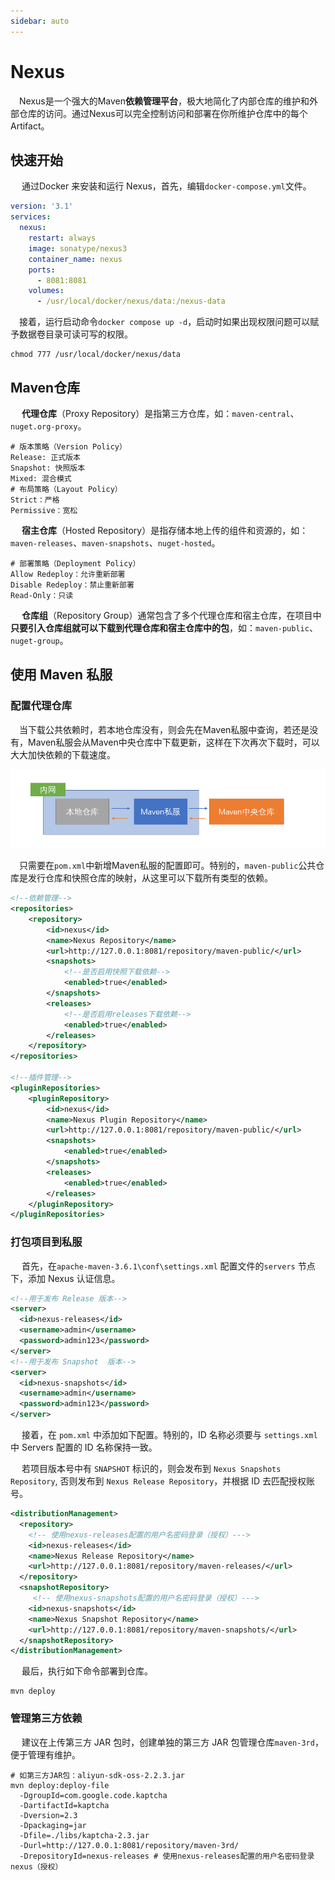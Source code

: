 ```yaml
---
sidebar: auto
---
```

# Nexus

​	　Nexus是一个强大的Maven**依赖管理平台**，极大地简化了内部仓库的维护和外部仓库的访问。通过Nexus可以完全控制访问和部署在你所维护仓库中的每个Artifact。

## 快速开始

​	　通过Docker 来安装和运行 Nexus，首先，编辑`docker-compose.yml`文件。

```yaml
version: '3.1'
services:
  nexus:
    restart: always
    image: sonatype/nexus3
    container_name: nexus
    ports:
      - 8081:8081
    volumes:
      - /usr/local/docker/nexus/data:/nexus-data
```

​	　接着，运行启动命令`docker compose up -d`，启动时如果出现权限问题可以赋予数据卷目录可读可写的权限。

```shell
chmod 777 /usr/local/docker/nexus/data
```



## Maven仓库

​	　**代理仓库**（Proxy Repository）是指第三方仓库，如：`maven-central`、`nuget.org-proxy`。

```shell
# 版本策略（Version Policy）
Release: 正式版本
Snapshot: 快照版本
Mixed: 混合模式
# 布局策略（Layout Policy）
Strict：严格
Permissive：宽松
```

​	　**宿主仓库**（Hosted Repository）是指存储本地上传的组件和资源的，如：`maven-releases`、`maven-snapshots`、`nuget-hosted`。

```shell
# 部署策略（Deployment Policy）
Allow Redeploy：允许重新部署
Disable Redeploy：禁止重新部署
Read-Only：只读
```

​	　**仓库组**（Repository Group）通常包含了多个代理仓库和宿主仓库，在项目中**只要引入仓库组就可以下载到代理仓库和宿主仓库中的包**，如：`maven-public`、`nuget-group`。



## 使用 Maven 私服

### 配置代理仓库

​	　当下载公共依赖时，若本地仓库没有，则会先在Maven私服中查询，若还是没有，Maven私服会从Maven中央仓库中下载更新，这样在下次再次下载时，可以大大加快依赖的下载速度。

![image-20211119003712111](./images/image-20211119003712111.png)

​	　只需要在`pom.xml`中新增Maven私服的配置即可。特别的，`maven-public`公共仓库是发行仓库和快照仓库的映射，从这里可以下载所有类型的依赖。

```xml
<!--依赖管理-->
<repositories>
    <repository>
        <id>nexus</id>
        <name>Nexus Repository</name>
        <url>http://127.0.0.1:8081/repository/maven-public/</url>
        <snapshots>
            <!--是否启用快照下载依赖-->
            <enabled>true</enabled>
        </snapshots>
        <releases>
            <!--是否启用releases下载依赖-->
            <enabled>true</enabled>
        </releases>
    </repository>
</repositories>

<!--插件管理-->
<pluginRepositories>
    <pluginRepository>
        <id>nexus</id>
        <name>Nexus Plugin Repository</name>
        <url>http://127.0.0.1:8081/repository/maven-public/</url>
        <snapshots>
            <enabled>true</enabled>
        </snapshots>
        <releases>
            <enabled>true</enabled>
        </releases>
    </pluginRepository>
</pluginRepositories>
```



### 打包项目到私服

​	　首先，在`apache-maven-3.6.1\conf\settings.xml` 配置文件的`servers` 节点下，添加 Nexus 认证信息。

```xml
<!--用于发布 Release 版本-->
<server>
  <id>nexus-releases</id>
  <username>admin</username>
  <password>admin123</password>
</server>
<!--用于发布 Snapshot  版本-->
<server>
  <id>nexus-snapshots</id>
  <username>admin</username>
  <password>admin123</password>
</server>
```

​	　接着，在 `pom.xml` 中添加如下配置。特别的，ID 名称必须要与 `settings.xml` 中 Servers 配置的 ID 名称保持一致。

​	　若项目版本号中有 `SNAPSHOT` 标识的，则会发布到 `Nexus Snapshots Repository`, 否则发布到 `Nexus Release Repository`，并根据 ID 去匹配授权账号。

```xml
<distributionManagement>  
  <repository>  
    <!-- 使用nexus-releases配置的用户名密码登录（授权）--->
    <id>nexus-releases</id>  
    <name>Nexus Release Repository</name>  
    <url>http://127.0.0.1:8081/repository/maven-releases/</url>  
  </repository>  
  <snapshotRepository>  
     <!-- 使用nexus-snapshots配置的用户名密码登录（授权）--->
    <id>nexus-snapshots</id>  
    <name>Nexus Snapshot Repository</name>  
    <url>http://127.0.0.1:8081/repository/maven-snapshots/</url>  
  </snapshotRepository>  
</distributionManagement> 
```

​	　最后，执行如下命令部署到仓库。

```shell
mvn deploy
```



### 管理第三方依赖

​	　建议在上传第三方 JAR 包时，创建单独的第三方 JAR 包管理仓库`maven-3rd`，便于管理有维护。

```shell
# 如第三方JAR包：aliyun-sdk-oss-2.2.3.jar
mvn deploy:deploy-file 
  -DgroupId=com.google.code.kaptcha
  -DartifactId=kaptcha
  -Dversion=2.3
  -Dpackaging=jar 
  -Dfile=./libs/kaptcha-2.3.jar
  -Durl=http://127.0.0.1:8081/repository/maven-3rd/ 
  -DrepositoryId=nexus-releases # 使用nexus-releases配置的用户名密码登录nexus（授权）
```

